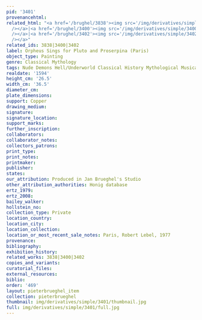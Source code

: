 ```yaml
---
pid: '3401'
provenancehtml:
related_html: "<a href='/brughel/3838'><img src='/img/derivatives/simple/3838/thumbnail.jpg'
  /></a>|<a href='/brughel/3400'><img src='/img/derivatives/simple/3400/thumbnail.jpg'
  /></a>|<a href='/brughel/3402'><img src='/img/derivatives/simple/3402/thumbnail.jpg'
  /></a>"
related_ids: 3838|3400|3402
label: Orpheus Sings for Pluto and Proserpina (Paris)
object_type: Painting
genre: Classical Mythology
tags: Nude Demons Hell/Underworld Classical History Mythological Musical_instruments
realdate: '1594'
height_cm: '26.5'
width_cm: '36.5'
diameter_cm:
plate_dimensions:
support: Copper
drawing_medium:
signature:
signature_location:
support_marks:
further_inscription:
collaborators:
collaborator_notes:
collectors_patrons:
print_type:
print_notes:
printmaker:
publisher:
states:
our_attribution: Produced in Jan Brueghel's Studio
other_attribution_authorities: Honig database
ertz_1979:
ertz_2008:
bailey_walker:
hollstein_no:
collection_type: Private
location_country:
location_city:
location_collection:
location_or_most_recent_sale_notes: Paris, Robert Lebel, 1977
provenance:
bibliography:
exhibition_history:
related_works: 3838|3400|3402
copies_and_variants:
curatorial_files:
external_resources:
biblio:
order: '469'
layout: pieterbrueghel_item
collection: pieterbrueghel
thumbnail: img/derivatives/simple/3401/thumbnail.jpg
full: img/derivatives/simple/3401/full.jpg
---
```


